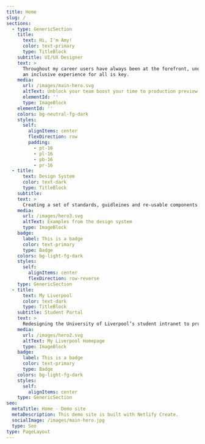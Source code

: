 ```yaml
---
title: Home
slug: /
sections:
  - type: GenericSection
    title:
      text: Hi, I'm Amy!
      color: text-primary
      type: TitleBlock
    subtitle: UI/UX Designer
    text: >
      Throughout my career users have always been at the forefront, understanding people and providing 
      an inclusive experience for all is key.
    media:
      url: /images/main-hero.svg
      altText: Unblock your team boost your time to production preview
      elementId: ''
      type: ImageBlock
    elementId: ''
    colors: bg-neutral-fg-dark
    styles:
      self:
        alignItems: center
        flexDirection: row
        padding:
          - pt-16
          - pl-16
          - pb-16
          - pr-16
  - title:
      text: Design System
      color: text-dark
      type: TitleBlock
    subtitle:
    text: >
      Creating a set of standards, guidleines and re-usable components to help ensure consistency across mobile apps.
    media:
      url: /images/hero3.svg
      altText: Examples from the design system
      type: ImageBlock
    badge:
      label: This is a badge
      color: text-primary
      type: Badge
    colors: bg-light-fg-dark
    styles:
      self:
        alignItems: center
        flexDirection: row-reverse
    type: GenericSection
  - title:
      text: My Liverpool
      color: text-dark
      type: TitleBlock
    subtitle: Student Portal
    text: >
      Redesigning the University of Liverpool’s student intranet to provide a more personal experience.
    media:
      url: /images/hero2.svg
      altText: My Liverpool Homepage
      type: ImageBlock
    badge:
      label: This is a badge
      color: text-primary
      type: Badge
    colors: bg-light-fg-dark
    styles:
      self:
        alignItems: center
    type: GenericSection
seo:
  metaTitle: Home - Demo site
  metaDescription: This demo site is built with Netlify Create.
  socialImage: /images/main-hero.jpg
  type: Seo
type: PageLayout
---
```

